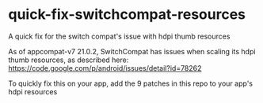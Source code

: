 quick-fix-switchcompat-resources
================================

A quick fix for the switch compat's issue with hdpi thumb resources

As of appcompat-v7 21.0.2, SwitchCompat has issues when scaling its hdpi thumb resources, as described here: https://code.google.com/p/android/issues/detail?id=78262

To quickly fix this on your app, add the 9 patches in this repo to your app's hdpi resources
